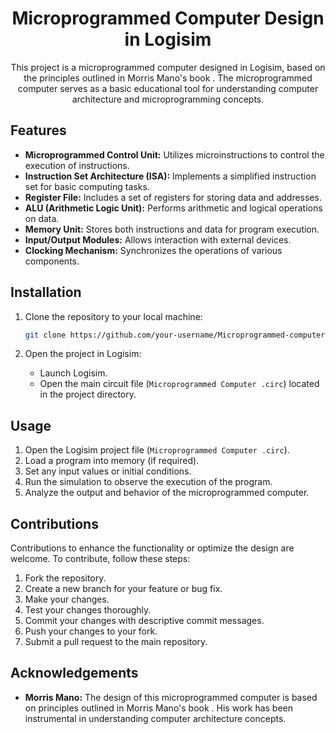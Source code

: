 <h1 align="center">Microprogrammed Computer Design in Logisim</h1>

<p align="center">This project is a microprogrammed computer designed in Logisim, based on the principles outlined in Morris Mano's book . The microprogrammed computer serves as a basic educational tool for understanding computer architecture and microprogramming concepts.</p>

## Features

- **Microprogrammed Control Unit:** Utilizes microinstructions to control the execution of instructions.
- **Instruction Set Architecture (ISA):** Implements a simplified instruction set for basic computing tasks.
- **Register File:** Includes a set of registers for storing data and addresses.
- **ALU (Arithmetic Logic Unit):** Performs arithmetic and logical operations on data.
- **Memory Unit:** Stores both instructions and data for program execution.
- **Input/Output Modules:** Allows interaction with external devices.
- **Clocking Mechanism:** Synchronizes the operations of various components.

## Installation

1. Clone the repository to your local machine:
    ```sh
    git clone https://github.com/your-username/Microprogrammed-computer-Moris-Mano.git
    ```

2. Open the project in Logisim:
    - Launch Logisim.
    - Open the main circuit file (`Microprogrammed Computer .circ`) located in the project directory.

## Usage

1. Open the Logisim project file (`Microprogrammed Computer .circ`).
2. Load a program into memory (if required).
3. Set any input values or initial conditions.
4. Run the simulation to observe the execution of the program.
5. Analyze the output and behavior of the microprogrammed computer.

## Contributions

Contributions to enhance the functionality or optimize the design are welcome. To contribute, follow these steps:

1. Fork the repository.
2. Create a new branch for your feature or bug fix.
3. Make your changes.
4. Test your changes thoroughly.
5. Commit your changes with descriptive commit messages.
6. Push your changes to your fork.
7. Submit a pull request to the main repository.


## Acknowledgements

- **Morris Mano:** The design of this microprogrammed computer is based on principles outlined in Morris Mano's book . His work has been instrumental in understanding computer architecture concepts.

